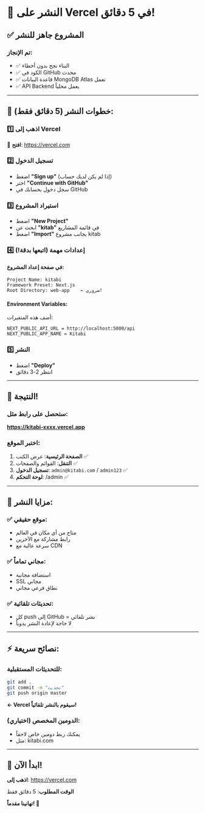 # 🚀 النشر على Vercel في 5 دقائق!

## ✅ المشروع جاهز للنشر

### تم الإنجاز:
- ✅ البناء نجح بدون أخطاء
- ✅ الكود في GitHub محدث
- ✅ قاعدة البيانات MongoDB Atlas تعمل
- ✅ API Backend يعمل محلياً

---

## 🎯 خطوات النشر (5 دقائق فقط):

### 1️⃣ اذهب إلى Vercel
🔗 **افتح**: https://vercel.com

### 2️⃣ تسجيل الدخول
- اضغط **"Sign up"** (إذا لم يكن لديك حساب)
- اختر **"Continue with GitHub"**
- سجل دخول بحسابك في GitHub

### 3️⃣ استيراد المشروع
- اضغط **"New Project"**
- ابحث عن **"kitab"** في قائمة المشاريع
- اضغط **"Import"** بجانب مشروع kitab

### 4️⃣ إعدادات مهمة (اتبعها بدقة!)

#### في صفحة إعداد المشروع:
```
Project Name: kitabi
Framework Preset: Next.js
Root Directory: web-app    ← ضروري!
```

#### Environment Variables:
أضف هذه المتغيرات:
```
NEXT_PUBLIC_API_URL = http://localhost:5000/api
NEXT_PUBLIC_APP_NAME = Kitabi
```

### 5️⃣ النشر
- اضغط **"Deploy"**
- انتظر 2-3 دقائق

---

## 🎉 النتيجة!

### ستحصل على رابط مثل:
**https://kitabi-xxxx.vercel.app**

### اختبر الموقع:
1. **الصفحة الرئيسية**: عرض الكتب ✅
2. **التنقل**: القوائم والصفحات ✅  
3. **تسجيل الدخول**: `admin@kitabi.com` / `admin123` ✅
4. **لوحة التحكم**: /admin ✅

---

## 📱 مزايا النشر:

### ✅ موقع حقيقي:
- متاح من أي مكان في العالم
- رابط مشاركة مع الآخرين
- سرعة عالية مع CDN

### ✅ مجاني تماماً:
- استضافة مجانية
- SSL مجاني
- نطاق فرعي مجاني

### ✅ تحديثات تلقائية:
- كل push إلى GitHub = نشر تلقائي
- لا حاجة لإعادة النشر يدوياً

---

## ⚡ نصائح سريعة:

### للتحديثات المستقبلية:
```bash
git add .
git commit -m "تحديث"
git push origin master
```
**← Vercel سيقوم بالنشر تلقائياً!**

### الدومين المخصص (اختياري):
- يمكنك ربط دومين خاص لاحقاً
- مثل: kitabi.com

---

## 🚀 ابدأ الآن!

**اذهب إلى**: https://vercel.com

**الوقت المطلوب**: 5 دقائق فقط

**تهانينا مقدماً! 🎉**
